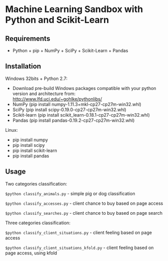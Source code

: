 # Machine Learning Sandbox with Python and Scikit-Learn

## Requirements
* Python + pip + NumPy + SciPy + Scikit-Learn + Pandas

## Installation
Windows 32bits + Python 2.7:
* Download pre-build Windows packages compatible with your python version and architecture from: http://www.lfd.uci.edu/~gohlke/pythonlibs/
* NumPy (pip install numpy-1.11.3+mkl-cp27-cp27m-win32.whl)
* SciPy (pip install scipy-0.19.0-cp27-cp27m-win32.whl)
* Scikit-learn (pip install scikit_learn-0.18.1-cp27-cp27m-win32.whl)
* Pandas (pip install pandas-0.19.2-cp27-cp27m-win32.whl)

Linux:
* pip install numpy
* pip install scipy
* pip install scikit-learn
* pip install pandas


## Usage
Two categories classification:

```$python classify_animals.py``` - simple pig or dog classification

```$python classify_accesses.py``` - client chance to buy based on page access

```$python classify_searches.py``` - client chance to buy based on page search

Three categories classification:

```$python classify_client_situations.py``` - client feeling based on page access

```$python classify_client_situations_kfold.py``` - client feeling based on page access, using kfold
